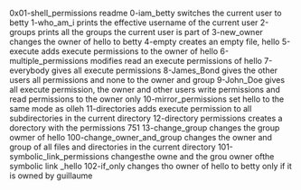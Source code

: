 0x01-shell_permissions readme
0-iam_betty switches the current user to betty
1-who_am_i prints the effective username of the current user
2-groups prints all the groups the current user is part of
3-new_owner changes the owner of hello to betty
4-empty creates an empty file, hello
5-execute adds execute permissions to the owner of hello
6-multiple_permissions modifies read an execute permissions of hello
7-everybody gives all execute permissions
8-James_Bond gives the other users all permissions and none to the owner and group
9-John_Doe gives all execute permission, the owner and other users write permissions and read permissions to the owner only
10-mirror_permissions set hello to the same mode as olleh
11-directories adds execute permission to all subdirectories in the current directory
12-directory permissions creates a dorectory with the permissions 751
13-change_group changes the group owmer of hello
100-change_owner_and_group changes the owner and group of all files and directories in the current directory
101-symbolic_link_permissions changesthe owne and the grou  owner ofthe symbolic link _hello
102-if_only changes tho owner of hello to betty only if it is owned by guillaume
